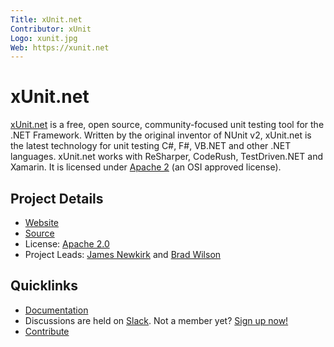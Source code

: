 ```yaml
---
Title: xUnit.net
Contributor: xUnit
Logo: xunit.jpg
Web: https://xunit.net
---
```

# xUnit.net

[xUnit.net](https://xunit.net) is a free, open source, community-focused unit testing tool for the .NET Framework. Written by the original inventor of NUnit v2, xUnit.net is the latest technology for unit testing C#, F#, VB.NET and other .NET languages. xUnit.net works with ReSharper, CodeRush, TestDriven.NET and Xamarin. It is licensed under [Apache 2](https://opensource.org/licenses/Apache-2.0) (an OSI approved license).

## Project Details

* [Website](https://xunit.net)
* [Source](https://github.com/xunit/xunit)
* License: [Apache 2.0](https://opensource.org/licenses/Apache-2.0)
* Project Leads: [James Newkirk](https://github.com/jnewkirk) and [Brad Wilson](https://github.com/bradwilson)

## Quicklinks

* [Documentation](https://xunit.net/)
* Discussions are held on [Slack](https://xunit.slack.com/). Not a member yet? [Sign up now!](https://xunit-slackin.herokuapp.com/)
* [Contribute](https://github.com/xunit/xunit/blob/main/.github/CONTRIBUTING.md)
